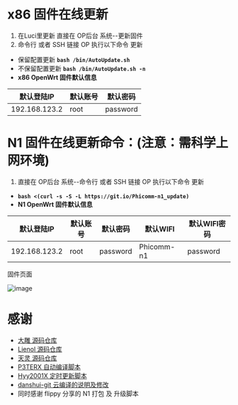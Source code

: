 # x86 固件在线更新
1. 在Luci里更新 直接在 OP后台 系统--更新固件
2. 命令行 或者 SSH 链接 OP 执行以下命令 更新
- 保留配置更新 **`bash /bin/AutoUpdate.sh`**
- 不保留配置更新 **`bash /bin/AutoUpdate.sh -n`**
- **x86 OpenWrt 固件默认信息**

| 默认登陆IP  | 默认账号 | 默认密码 |
| ---- | ---- | ---- |
| 192.168.123.2 | root | password |

# N1 固件在线更新命令：(注意：需科学上网环境)
1. 直接在 OP后台 系统--命令行 或者 SSH 链接 OP 执行以下命令 更新
- **`bash <(curl -s -S -L https://git.io/Phicomm-n1_update)`**
- **N1 OpenWrt 固件默认信息**

| 默认登陆IP  | 默认账号 | 默认密码 | 默认WIFI | 默认WIFI密码 |
| ---- | ---- | ---- | ---- | ---- |
| 192.168.123.2 | root | password | Phicomm-n1 | password |

固件页面

![image](https://github.com/gd0772/AutoBuild-OpenWrt/blob/main/img/%E5%9B%BA%E4%BB%B6%E9%A1%B5%E9%9D%A2.png)

# 感谢
- [大雕 源码仓库](https://github.com/coolsnowwolf/lede.git)
- [Lienol 源码仓库](https://github.com/Lienol/openwrt.git)
- [天灵 源码仓库](https://github.com/project-openwrt/openwrt.git)
- [P3TERX 自动编译脚本](https://github.com/P3TERX/Actions-OpenWrt)
- [Hyy2001X 定时更新脚本](https://github.com/Hyy2001X/AutoBuild-Actions)
- [danshui-git 云编译的说明及修改](https://github.com/danshui-git/Build-OpenWrt)
- 同时感谢 flippy 分享的 N1 打包 及 升级脚本

